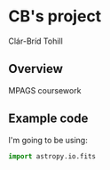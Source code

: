# CB's project 

Clár-Bríd Tohill 

## Overview
MPAGS coursework 

## Example code
I'm going to be using: 

```python
import astropy.io.fits 
```
